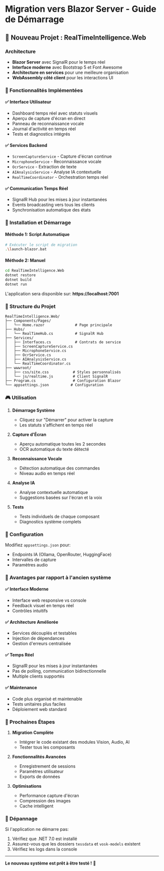 # Migration vers Blazor Server - Guide de Démarrage

## 🎯 Nouveau Projet : RealTimeIntelligence.Web

### Architecture
- **Blazor Server** avec SignalR pour le temps réel
- **Interface moderne** avec Bootstrap 5 et Font Awesome
- **Architecture en services** pour une meilleure organisation
- **WebAssembly côté client** pour les interactions UI

### 🚀 Fonctionnalités Implémentées

#### ✅ Interface Utilisateur
- Dashboard temps réel avec statuts visuels
- Aperçu de capture d'écran en direct
- Panneau de reconnaissance vocale
- Journal d'activité en temps réel
- Tests et diagnostics intégrés

#### ✅ Services Backend
- `ScreenCaptureService` - Capture d'écran continue
- `MicrophoneService` - Reconnaissance vocale
- `OcrService` - Extraction de texte
- `AIAnalysisService` - Analyse IA contextuelle
- `RealTimeCoordinator` - Orchestration temps réel

#### ✅ Communication Temps Réel
- SignalR Hub pour les mises à jour instantanées
- Events broadcasting vers tous les clients
- Synchronisation automatique des états

### 🔧 Installation et Démarrage

#### Méthode 1: Script Automatique
```bash
# Exécuter le script de migration
.\launch-blazor.bat
```

#### Méthode 2: Manuel
```bash
cd RealTimeIntelligence.Web
dotnet restore
dotnet build
dotnet run
```

L'application sera disponible sur: **https://localhost:7001**

### 📁 Structure du Projet

```
RealTimeIntelligence.Web/
├── Components/Pages/
│   └── Home.razor              # Page principale
├── Hubs/
│   └── RealTimeHub.cs          # SignalR Hub
├── Services/
│   ├── Interfaces.cs           # Contrats de service
│   ├── ScreenCaptureService.cs
│   ├── MicrophoneService.cs
│   ├── OcrService.cs
│   ├── AIAnalysisService.cs
│   └── RealTimeCoordinator.cs
├── wwwroot/
│   ├── css/site.css           # Styles personnalisés
│   └── js/realtime.js         # Client SignalR
├── Program.cs                 # Configuration Blazor
└── appsettings.json          # Configuration
```

### 🎮 Utilisation

1. **Démarrage Système**
   - Cliquez sur "Démarrer" pour activer la capture
   - Les statuts s'affichent en temps réel

2. **Capture d'Écran**
   - Aperçu automatique toutes les 2 secondes
   - OCR automatique du texte détecté

3. **Reconnaissance Vocale**
   - Détection automatique des commandes
   - Niveau audio en temps réel

4. **Analyse IA**
   - Analyse contextuelle automatique
   - Suggestions basées sur l'écran et la voix

5. **Tests**
   - Tests individuels de chaque composant
   - Diagnostics système complets

### 🔧 Configuration

Modifiez `appsettings.json` pour:
- Endpoints IA (Ollama, OpenRouter, HuggingFace)
- Intervalles de capture
- Paramètres audio

### 🎯 Avantages par rapport à l'ancien système

#### ✅ Interface Moderne
- Interface web responsive vs console
- Feedback visuel en temps réel
- Contrôles intuitifs

#### ✅ Architecture Améliorée
- Services découplés et testables
- Injection de dépendances
- Gestion d'erreurs centralisée

#### ✅ Temps Réel
- SignalR pour les mises à jour instantanées
- Pas de polling, communication bidirectionnelle
- Multiple clients supportés

#### ✅ Maintenance
- Code plus organisé et maintenable
- Tests unitaires plus faciles
- Déploiement web standard

### 🚀 Prochaines Étapes

1. **Migration Complète**
   - Intégrer le code existant des modules Vision, Audio, AI
   - Tester tous les composants

2. **Fonctionnalités Avancées**
   - Enregistrement de sessions
   - Paramètres utilisateur
   - Exports de données

3. **Optimisations**
   - Performance capture d'écran
   - Compression des images
   - Cache intelligent

### 🐛 Dépannage

Si l'application ne démarre pas:
1. Vérifiez que .NET 7.0 est installé
2. Assurez-vous que les dossiers `tessdata` et `vosk-models` existent
3. Vérifiez les logs dans la console

---

**Le nouveau système est prêt à être testé !** 🎉
